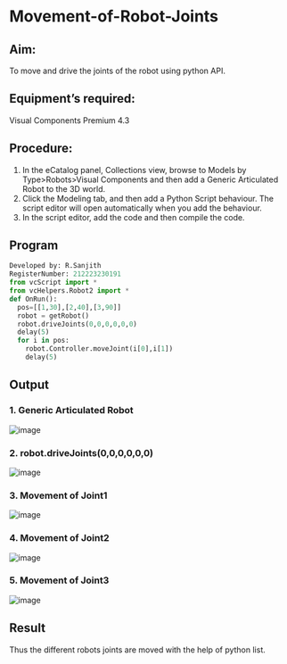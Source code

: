# Movement-of-Robot-Joints
## Aim:  
To move and drive the joints of the robot using python API.

## Equipment’s required:

Visual Components Premium 4.3

## Procedure:

1. 	In the eCatalog panel, Collections view, browse to Models by Type>Robots>Visual Components and then add a Generic Articulated Robot to the 3D world.
2. 	Click the Modeling tab, and then add a Python Script behaviour. The script editor will open automatically when you add the behaviour.
3. 	In the script editor, add the code and then compile the code.

## Program
```python
Developed by: R.Sanjith
RegisterNumber: 212223230191 
from vcScript import *
from vcHelpers.Robot2 import *
def OnRun():
  pos=[[1,30],[2,40],[3,90]]
  robot = getRobot()
  robot.driveJoints(0,0,0,0,0,0)
  delay(5)
  for i in pos:
    robot.Controller.moveJoint(i[0],i[1])
    delay(5)
```
## Output
### 1. Generic Articulated Robot
![image](https://github.com/sanjithbro/Movement-of-Robot-Joints/assets/167451460/b417a35a-94aa-4fac-9a33-afad9f9819eb)

### 2. robot.driveJoints(0,0,0,0,0,0)
![image](https://github.com/sanjithbro/Movement-of-Robot-Joints/assets/167451460/77a39b70-9c6a-4d83-97f4-e75610e024c9)

### 3. Movement of Joint1
![image](https://github.com/sanjithbro/Movement-of-Robot-Joints/assets/167451460/e5824624-295d-456d-b452-d67ba3790989)

### 4. Movement of Joint2
![image](https://github.com/sanjithbro/Movement-of-Robot-Joints/assets/167451460/4f129d01-0995-4a79-9d95-5e0aa096d818)

### 5. Movement of Joint3
![image](https://github.com/sanjithbro/Movement-of-Robot-Joints/assets/167451460/f11a6a8f-f38c-4723-993f-1c137de055e3)

## Result 
Thus the different robots joints are moved with the help of python list.


